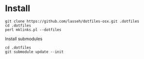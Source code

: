 # Install
```
git clone https://github.com/lasseh/dotfiles-osx.git .dotfiles
cd .dotfiles
perl mklinks.pl --dotfiles
```

Install submodules
```
cd .dotfiles
git submodule update --init
```



